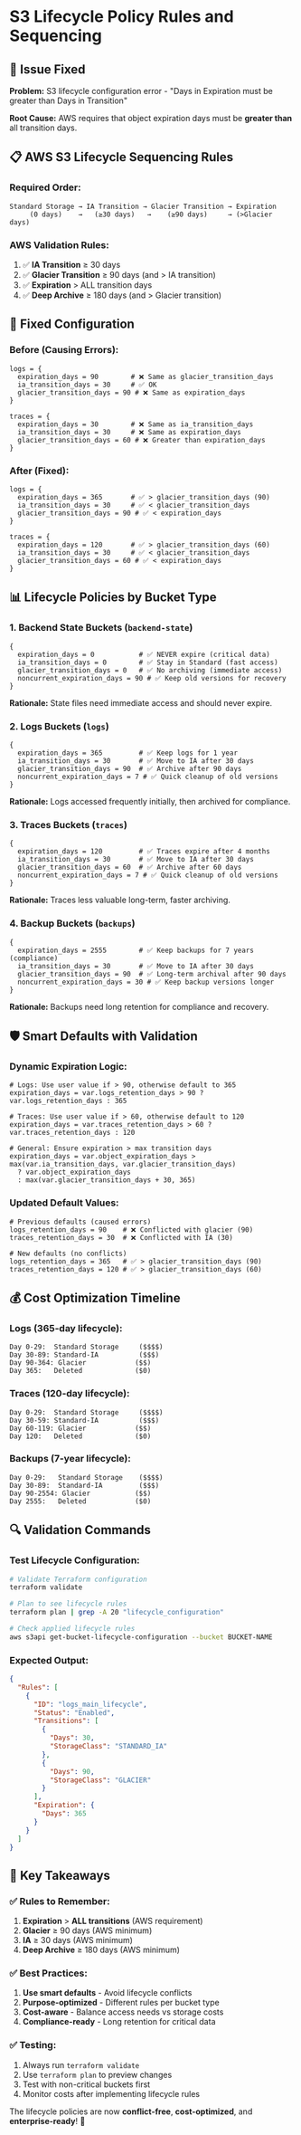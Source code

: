 # S3 Lifecycle Policy Rules and Sequencing

## 🎯 **Issue Fixed**

**Problem:** S3 lifecycle configuration error - "Days in Expiration must be greater than Days in Transition"

**Root Cause:** AWS requires that object expiration days must be **greater than** all transition days.

## 📋 **AWS S3 Lifecycle Sequencing Rules**

### **Required Order:**
```
Standard Storage → IA Transition → Glacier Transition → Expiration
     (0 days)    →   (≥30 days)   →    (≥90 days)     → (>Glacier days)
```

### **AWS Validation Rules:**
1. ✅ **IA Transition** ≥ 30 days
2. ✅ **Glacier Transition** ≥ 90 days (and > IA transition)
3. ✅ **Expiration** > ALL transition days
4. ✅ **Deep Archive** ≥ 180 days (and > Glacier transition)

## 🔧 **Fixed Configuration**

### **Before (Causing Errors):**
```hcl
logs = {
  expiration_days = 90        # ❌ Same as glacier_transition_days
  ia_transition_days = 30     # ✅ OK
  glacier_transition_days = 90 # ❌ Same as expiration_days
}

traces = {
  expiration_days = 30        # ❌ Same as ia_transition_days  
  ia_transition_days = 30     # ❌ Same as expiration_days
  glacier_transition_days = 60 # ❌ Greater than expiration_days
}
```

### **After (Fixed):**
```hcl
logs = {
  expiration_days = 365       # ✅ > glacier_transition_days (90)
  ia_transition_days = 30     # ✅ < glacier_transition_days
  glacier_transition_days = 90 # ✅ < expiration_days
}

traces = {
  expiration_days = 120       # ✅ > glacier_transition_days (60)
  ia_transition_days = 30     # ✅ < glacier_transition_days
  glacier_transition_days = 60 # ✅ < expiration_days
}
```

## 📊 **Lifecycle Policies by Bucket Type**

### **1. Backend State Buckets (`backend-state`)**
```hcl
{
  expiration_days = 0           # ✅ NEVER expire (critical data)
  ia_transition_days = 0        # ✅ Stay in Standard (fast access)
  glacier_transition_days = 0   # ✅ No archiving (immediate access)
  noncurrent_expiration_days = 90 # ✅ Keep old versions for recovery
}
```

**Rationale:** State files need immediate access and should never expire.

### **2. Logs Buckets (`logs`)**
```hcl
{
  expiration_days = 365         # ✅ Keep logs for 1 year
  ia_transition_days = 30       # ✅ Move to IA after 30 days
  glacier_transition_days = 90  # ✅ Archive after 90 days
  noncurrent_expiration_days = 7 # ✅ Quick cleanup of old versions
}
```

**Rationale:** Logs accessed frequently initially, then archived for compliance.

### **3. Traces Buckets (`traces`)**
```hcl
{
  expiration_days = 120         # ✅ Traces expire after 4 months
  ia_transition_days = 30       # ✅ Move to IA after 30 days  
  glacier_transition_days = 60  # ✅ Archive after 60 days
  noncurrent_expiration_days = 7 # ✅ Quick cleanup of old versions
}
```

**Rationale:** Traces less valuable long-term, faster archiving.

### **4. Backup Buckets (`backups`)**
```hcl
{
  expiration_days = 2555        # ✅ Keep backups for 7 years (compliance)
  ia_transition_days = 30       # ✅ Move to IA after 30 days
  glacier_transition_days = 90  # ✅ Long-term archival after 90 days
  noncurrent_expiration_days = 30 # ✅ Keep backup versions longer
}
```

**Rationale:** Backups need long retention for compliance and recovery.

## 🛡️ **Smart Defaults with Validation**

### **Dynamic Expiration Logic:**
```hcl
# Logs: Use user value if > 90, otherwise default to 365
expiration_days = var.logs_retention_days > 90 ? var.logs_retention_days : 365

# Traces: Use user value if > 60, otherwise default to 120  
expiration_days = var.traces_retention_days > 60 ? var.traces_retention_days : 120

# General: Ensure expiration > max transition days
expiration_days = var.object_expiration_days > max(var.ia_transition_days, var.glacier_transition_days) 
  ? var.object_expiration_days 
  : max(var.glacier_transition_days + 30, 365)
```

### **Updated Default Values:**
```hcl
# Previous defaults (caused errors)
logs_retention_days = 90    # ❌ Conflicted with glacier (90)
traces_retention_days = 30  # ❌ Conflicted with IA (30)

# New defaults (no conflicts)  
logs_retention_days = 365   # ✅ > glacier_transition_days (90)
traces_retention_days = 120 # ✅ > glacier_transition_days (60)
```

## 💰 **Cost Optimization Timeline**

### **Logs (365-day lifecycle):**
```
Day 0-29:  Standard Storage     ($$$$)
Day 30-89: Standard-IA          ($$$)
Day 90-364: Glacier            ($$)
Day 365:   Deleted             ($0)
```

### **Traces (120-day lifecycle):**
```
Day 0-29:  Standard Storage     ($$$$)
Day 30-59: Standard-IA          ($$$)
Day 60-119: Glacier            ($$)
Day 120:   Deleted             ($0)
```

### **Backups (7-year lifecycle):**
```
Day 0-29:   Standard Storage    ($$$$)
Day 30-89:  Standard-IA         ($$$)
Day 90-2554: Glacier           ($$)
Day 2555:   Deleted            ($0)
```

## 🔍 **Validation Commands**

### **Test Lifecycle Configuration:**
```bash
# Validate Terraform configuration
terraform validate

# Plan to see lifecycle rules
terraform plan | grep -A 20 "lifecycle_configuration"

# Check applied lifecycle rules
aws s3api get-bucket-lifecycle-configuration --bucket BUCKET-NAME
```

### **Expected Output:**
```json
{
  "Rules": [
    {
      "ID": "logs_main_lifecycle",
      "Status": "Enabled",
      "Transitions": [
        {
          "Days": 30,
          "StorageClass": "STANDARD_IA"
        },
        {
          "Days": 90,
          "StorageClass": "GLACIER"
        }
      ],
      "Expiration": {
        "Days": 365
      }
    }
  ]
}
```

## 🎯 **Key Takeaways**

### **✅ Rules to Remember:**
1. **Expiration** > **ALL transitions** (AWS requirement)
2. **Glacier** ≥ 90 days (AWS minimum)
3. **IA** ≥ 30 days (AWS minimum)
4. **Deep Archive** ≥ 180 days (AWS minimum)

### **✅ Best Practices:**
1. **Use smart defaults** - Avoid lifecycle conflicts
2. **Purpose-optimized** - Different rules per bucket type
3. **Cost-aware** - Balance access needs vs storage costs
4. **Compliance-ready** - Long retention for critical data

### **✅ Testing:**
1. Always run `terraform validate`
2. Use `terraform plan` to preview changes
3. Test with non-critical buckets first
4. Monitor costs after implementing lifecycle rules

The lifecycle policies are now **conflict-free**, **cost-optimized**, and **enterprise-ready**! 🚀